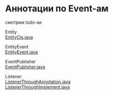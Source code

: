 # Аннотации по Event-ам

смотрим todo-ки

Entity</br>
[EntityCls.java](src%2Fmain%2Fjava%2Fcom%2Fsprboot%2Fannotation%2FEntityCls.java)

EntityEvent</br>
[EntityEvent.java](src%2Fmain%2Fjava%2Fcom%2Fsprboot%2Fannotation%2FEntityEvent.java)

EventPublisher</br>
[EventPublisher.java](src%2Fmain%2Fjava%2Fcom%2Fsprboot%2Fannotation%2FEventPublisher.java)

Listener</br>
[ListenerThroughAnnotation.java](src%2Fmain%2Fjava%2Fcom%2Fsprboot%2Fannotation%2FListenerThroughAnnotation.java)</br>
[ListenerThroughImplement.java](src%2Fmain%2Fjava%2Fcom%2Fsprboot%2Fannotation%2FListenerThroughImplement.java)